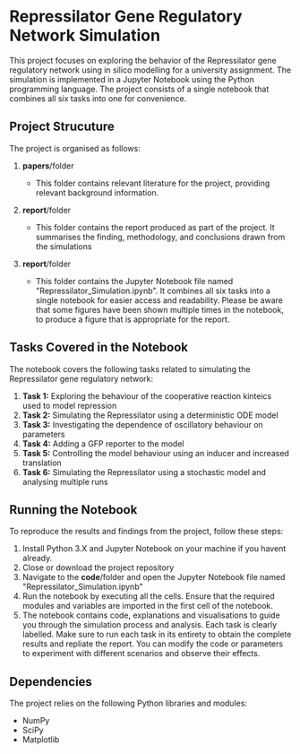 # Repressilator Gene Regulatory Network Simulation
This project focuses on exploring the behavior of the Repressilator gene regulatory network using in silico modelling for a university assignment. The simulation is implemented in a Jupyter Notebook using the Python programming language. The project consists of a single notebook that combines all six tasks into one for convenience.

## Project Strucuture
The project is organised as follows:
1. **papers**/folder
   * This folder contains relevant literature for the project, providing relevant background information.

2. **report**/folder
   * This folder contains the report produced as part of the project. It summarises the finding, methodology, and conclusions drawn from the simulations

3. **report**/folder
   * This folder contains the Jupyter Notebook file named "Repressilator_Simulation.ipynb". It combines all six tasks into a single notebook for easier access and readability. Please be aware that some figures have been shown multiple times in the notebook, to produce a figure that is
appropriate for the report.

## Tasks Covered in the Notebook
The notebook covers the following tasks related to simulating the Repressilator gene regulatory network:
1. **Task 1:** Exploring the behaviour of the cooperative reaction kinteics used to model repression
2. **Task 2:** Simulating the Repressilator using a deterministic ODE model
3. **Task 3:** Investigating the dependence of oscillatory behaviour on parameters
4. **Task 4:** Adding a GFP reporter to the model
5. **Task 5:** Controlling the model behaviour using an inducer and increased translation
6. **Task 6:** Simulating the Repressilator using a stochastic model and analysing multiple runs

## Running the Notebook
To reproduce the results and findings from the project, follow these steps:
1. Install Python 3.X and Jupyter Notebook on your machine if you havent already.
2. Close or download the project repository
3. Navigate to the **code**/folder and open the Jupyter Notebook file named "Repressilator_Simulation.ipynb"
4. Run the notebook by executing all the cells. Ensure that the required modules and variables are imported in the first cell of the notebook.
5. The notebook contains code, explanations and visualisations to guide you through the simulation process and analysis. Each task is clearly labelled. Make sure to run each task in its entirety to obtain the complete results and repliate the report. You can modify the code or parameters to experiment with different scenarios and observe their effects.

## Dependencies
The project relies on the following Python libraries and modules:
* NumPy
* SciPy
* Matplotlib
